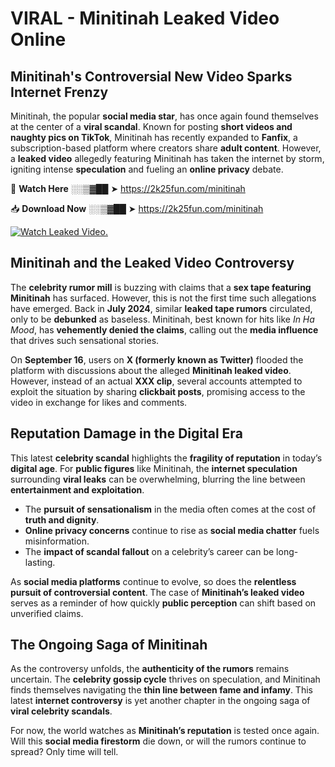 # VIRAL - Minitinah Leaked Video Online

## **Minitinah's Controversial New Video Sparks Internet Frenzy**  

Minitinah, the popular **social media star**, has once again found themselves at the center of a **viral scandal**. Known for posting **short videos and naughty pics on TikTok**, Minitinah has recently expanded to **Fanfix**, a subscription-based platform where creators share **adult content**. However, a **leaked video** allegedly featuring Minitinah has taken the internet by storm, igniting intense **speculation** and fueling an **online privacy** debate.  

🔴 **Watch Here** ░░▒▓██ ➤ https://2k25fun.com/minitinah  

📥 **Download Now** ░░▒▓██ ➤ https://2k25fun.com/minitinah  

[![Watch Leaked Video.](https://miro.medium.com/v2/resize:fit:828/format:webp/1*cilzJN44JGOrTw9NJCrNHA.gif "Watch Leaked Video")](https://2k25fun.com/minitinah)

## **Minitinah and the Leaked Video Controversy**  

The **celebrity rumor mill** is buzzing with claims that a **sex tape featuring Minitinah** has surfaced. However, this is not the first time such allegations have emerged. Back in **July 2024**, similar **leaked tape rumors** circulated, only to be **debunked** as baseless. Minitinah, best known for hits like *In Ha Mood*, has **vehemently denied the claims**, calling out the **media influence** that drives such sensational stories.  

On **September 16**, users on **X (formerly known as Twitter)** flooded the platform with discussions about the alleged **Minitinah leaked video**. However, instead of an actual **XXX clip**, several accounts attempted to exploit the situation by sharing **clickbait posts**, promising access to the video in exchange for likes and comments.  

## **Reputation Damage in the Digital Era**  

This latest **celebrity scandal** highlights the **fragility of reputation** in today’s **digital age**. For **public figures** like Minitinah, the **internet speculation** surrounding **viral leaks** can be overwhelming, blurring the line between **entertainment and exploitation**.  

- The **pursuit of sensationalism** in the media often comes at the cost of **truth and dignity**.  
- **Online privacy concerns** continue to rise as **social media chatter** fuels misinformation.  
- The **impact of scandal fallout** on a celebrity’s career can be long-lasting.  

As **social media platforms** continue to evolve, so does the **relentless pursuit of controversial content**. The case of **Minitinah’s leaked video** serves as a reminder of how quickly **public perception** can shift based on unverified claims.  

## **The Ongoing Saga of Minitinah**  

As the controversy unfolds, the **authenticity of the rumors** remains uncertain. The **celebrity gossip cycle** thrives on speculation, and Minitinah finds themselves navigating the **thin line between fame and infamy**. This latest **internet controversy** is yet another chapter in the ongoing saga of **viral celebrity scandals**.  

For now, the world watches as **Minitinah’s reputation** is tested once again. Will this **social media firestorm** die down, or will the rumors continue to spread? Only time will tell.